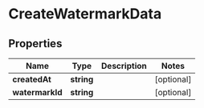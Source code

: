 
# CreateWatermarkData

## Properties

Name | Type | Description | Notes
------------ | ------------- | ------------- | -------------
**createdAt** | **string** |  |  [optional]
**watermarkId** | **string** |  |  [optional]



